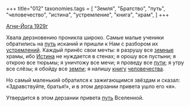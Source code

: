 +++
title="012"
taxonomies.tags = [
 "Земля",
 "Братство",
 "путь",
 "человечество",
 "истина",
 "устремление",
 "книга",
 "храм",
]
+++

[Агни-Йога 1929г](/agni/1929)

Хвала дерзновению проникла широко. Самые малые ученики обратились на [путь](/tags/путь) исканий и пришли к Нам с разбором их [устремлений](/tags/устремление). Каждый принёс свои мечты: я разрушу все [земные](/tags/Земля) храмы, ибо [Истина](/tags/истина) не нуждается в стенах; я орошу все пустыни; я открою все тюрьмы; я уничтожу все мечи; я проведу все [пути](/tags/путь); я утру все слёзы; я обойду все [земли](/tags/Земля); я напишу [книгу](/tags/книга) [человечества](/tags/человечество).   

Но самый маленький обратился к зажигающимся звёздам и сказал: «Здравствуйте, братья!», и в этом дерзании привета ушло его «я».   

Утвердится в этом дерзании привета [путь](/tags/путь) Вселенной.